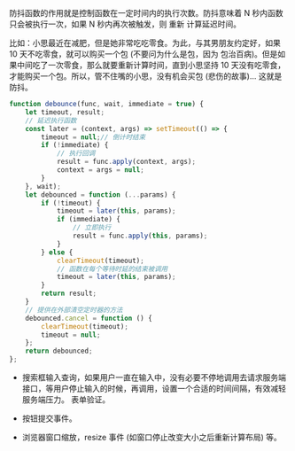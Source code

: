 防抖函数的作用就是控制函数在一定时间内的执行次数。防抖意味着 N 秒内函数只会被执行一次，如果 N 秒内再次被触发，则 重新 计算延迟时间。

比如：小思最近在减肥，但是她非常吃吃零食。为此，与其男朋友约定好，如果 10 天不吃零食，就可以购买一个包 (不要问为什么是包，因为 包治百病)。但是如果中间吃了一次零食，那么就要重新计算时间，直到小思坚持 10 天没有吃零食，才能购买一个包。所以，管不住嘴的小思，没有机会买包 (悲伤的故事)... 这就是 防抖。

```javascript
function debounce(func, wait, immediate = true) {
    let timeout, result;
    // 延迟执行函数
    const later = (context, args) => setTimeout(() => {
        timeout = null;// 倒计时结束
        if (!immediate) {
            // 执行回调
            result = func.apply(context, args);
            context = args = null;
        }
    }, wait);
    let debounced = function (...params) {
        if (!timeout) {
            timeout = later(this, params);
            if (immediate) {
                // 立即执行
                result = func.apply(this, params);
            }
        } else {
            clearTimeout(timeout);
            // 函数在每个等待时延的结束被调用
            timeout = later(this, params);
        }
        return result;
    }
    // 提供在外部清空定时器的方法
    debounced.cancel = function () {
        clearTimeout(timeout);
        timeout = null;
    };
    return debounced;
};
```

+ 搜索框输入查询，如果用户一直在输入中，没有必要不停地调用去请求服务端接口，等用户停止输入的时候，再调用，设置一个合适的时间间隔，有效减轻服务端压力。
表单验证。

+ 按钮提交事件。

+ 浏览器窗口缩放，resize 事件 (如窗口停止改变大小之后重新计算布局) 等。